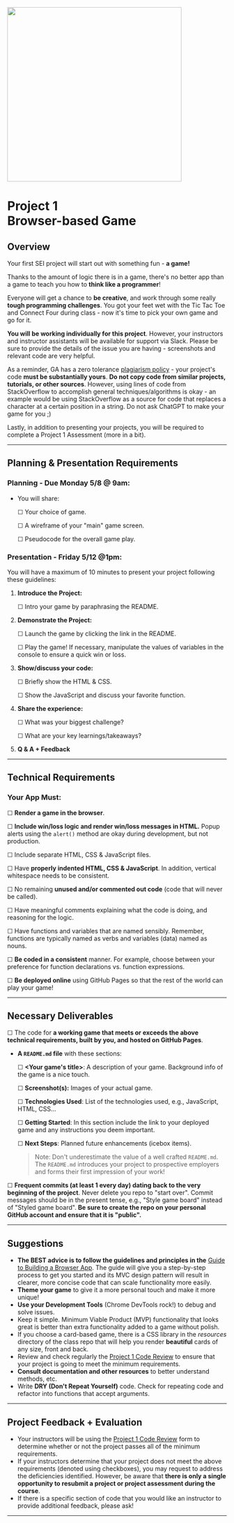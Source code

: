 <img src="https://i.imgur.com/QgojyYY.png" width="400">

# Project 1<br>Browser-based Game

## Overview

Your first SEI project will start out with something fun - **a game!**

Thanks to the amount of logic there is in a game, there's no better app than a game to teach you how to **think like a programmer**!

Everyone will get a chance to **be creative**, and work through some really **tough programming challenges**.  You got your feet wet with the Tic Tac Toe and Connect Four during class - now it's time to pick your own game and go for it.

**You will be working individually for this project**. However, your instructors and instructor assistants will be available for support via Slack.  Please be sure to provide the details of the issue you are having - screenshots and relevant code are very helpful.

As a reminder, GA has a zero tolerance [plagiarism policy](https://git.generalassemb.ly/sei-424-beherenow/class-info#plagiarism) - your project's code **must be substantially yours**. **Do not copy code from similar projects, tutorials, or other sources**.  However, using  lines of code from  StackOverflow to accomplish general techniques/algorithms is okay - an example would be using StackOverflow as a source for code that replaces a character at a certain position in a string. Do not ask ChatGPT to make your game for you ;) 

Lastly, in addition to presenting your projects, you will be required to complete a Project 1 Assessment (more in a bit).

---

## Planning & Presentation Requirements

### Planning - Due Monday 5/8 @ 9am:

- You will share:

	☐ Your choice of game.

	☐ A wireframe of your "main" game screen.

	☐ Pseudocode for the overall game play.

### Presentation - Friday 5/12 @1pm:

You will have a maximum of 10 minutes to present your project following these guidelines:


1. **Introduce the Project:**

	☐ Intro your game by paraphrasing the README.
	
2. **Demonstrate the Project:**

	☐ Launch the game by clicking the link in the README.
	
	☐ Play the game! If necessary, manipulate the values of variables in the console to ensure a quick win or loss.
	
3. **Show/discuss your code:**

	☐ Briefly show the HTML & CSS. 
	
	☐ Show the JavaScript and discuss your favorite function.

4. **Share the experience:**

	☐ What was your biggest challenge?
	
	☐ What are your key learnings/takeaways?
	
5. **Q & A + Feedback**

---

## Technical Requirements

### Your App Must:

☐ **Render a game in the browser**.

☐ **Include win/loss logic and render win/loss messages in HTML.** Popup alerts using the `alert()` method are okay during development, but not production.

☐ Include separate HTML, CSS & JavaScript files.

☐ Have **properly indented HTML, CSS & JavaScript**. In addition, vertical whitespace needs to be consistent.

☐ No remaining **unused and/or commented out code** (code that will never be called).

☐ Have meaningful comments explaining what the code is doing, and reasoning for the logic.

☐ Have functions and variables that are named sensibly. Remember, functions are typically named as verbs and variables (data) named as nouns.

☐ **Be coded in a consistent** manner. For example, choose between your preference for function declarations vs. function expressions.

☐ **Be deployed online** using GitHub Pages so that the rest of the world can play your game!

---

## Necessary Deliverables

☐ The code for **a working game that meets or exceeds the above technical requirements, built by you, and hosted on GitHub Pages**.

- **A ``README.md`` file** with these sections:

  ☐ **\<Your game's title\>**: A description of your game.  Background info of the game is a nice touch.
  
  ☐ **Screenshot(s):** Images of your actual game.
  
  ☐ **Technologies Used**: List of the technologies used, e.g., JavaScript, HTML, CSS...
  
  ☐ **Getting Started**: In this section include the link to your deployed game and any instructions you deem important. 
  
  ☐ **Next Steps**: Planned future enhancements (icebox items).
  
  > Note: Don't underestimate the value of a well crafted `README.md`. The `README.md` introduces your project to prospective employers and forms their first impression of your work!

☐ **Frequent commits (at least 1 every day) dating back to the very beginning of the project**. Never delete you repo to "start over".  Commit messages should be in the present tense, e.g., "Style game board" instead of "Styled game board". **Be sure to create the repo on your personal GitHub account and ensure that it is "public".** 

---

## Suggestions

- **The BEST advice is to follow the guidelines and principles in the** [Guide to Building a Browser App](https://git.generalassemb.ly/sei-424-beherenow/SEI-NYC-424/blob/main/Unit_1/05-programming/5.1-guide-to-building-a-browser-game.md). The guide will give you a step-by-step process to get you started and its MVC design pattern will result in clearer, more concise code that can scale functionality more easily.
- **Theme your game** to give it a more personal touch and make it more unique!
- **Use your Development Tools** (Chrome DevTools rock!) to debug and solve issues.
- Keep it simple. Minimum Viable Product (MVP) functionality that looks great is better than extra functionality added to a game without polish.
- If you choose a card-based game, there is a CSS library in the _resources_ directory of the class repo that will help you render **beautiful** cards of any size, front and back.
- Review and check regularly the [Project 1 Code Review](./project-1-code-review.pdf) to ensure that your project is going to meet the minimum requirements.
- **Consult documentation and other resources** to better understand methods, etc.
- Write **DRY (Don't Repeat Yourself)** code. Check for repeating code and refactor into functions that accept arguments.

---

## Project Feedback + Evaluation

- Your instructors will be using the [Project 1 Code Review](./project-1-code-review.pdf) form to determine whether or not the project passes all of the minimum requirements.
- If your instructors determine that your project does not meet the above requirements (denoted using checkboxes), you may request to address the deficiencies identified. However, be aware that **there is only a single opportunity to resubmit a project or project assessment during the course**.
- If there is a specific section of code that you would like an instructor to provide additional feedback, please ask!

---